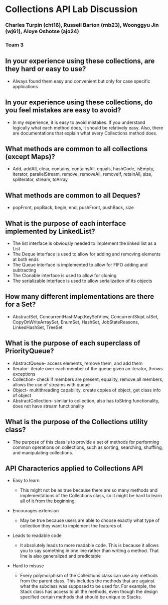 # Collections API Lab Discussion

### Charles Turpin (cht16), Russell Barton (rnb23), Woonggyu Jin (wj61), Aloye Oshotse (ajo24)

### Team 3

## In your experience using these collections, are they hard or easy to use?

* Always found them easy and convenient but only for case specific applications

## In your experience using these collections, do you feel mistakes are easy to avoid?

* In my experience, it is easy to avoid mistakes. If you understand logically what each method does,
  it should be relatively easy. Also, there are documentations that explain what every Collections
  method does.

## What methods are common to all collections (except Maps)?

* Add, addAll, clear, contains, containsAll, equals, hashCode, isEmpty, iterator, parallelStream,
  remove, removeAll, removeIf, retainAll, size, spliterator, stream, toArray

## What methods are common to all Deques?

* popFront, popBack, begin, end, pushFront, pushBack, size

## What is the purpose of each interface implemented by LinkedList?

* The list interface is obviously needed to implement the linked list as a List
* The Deque interface is used to allow for adding and removing elements at both ends
* The Queue interface is implemented to allow for FIFO adding and subtracting
* The Clonable interface is used to allow for cloning
* The serializable interface is used to allow serialization of its objects

## How many different implementations are there for a Set?

* AbstractSet, ConcurrentHashMap.KeySetView, ConcurrentSkipListSet, CopyOnWriteArraySet, EnumSet,
  HashSet, JobStateReasons, LinkedHashSet, TreeSet

## What is the purpose of each superclass of PriorityQueue?

* AbstractQueue- access elements, remove them, and add them
* Iterator- iterate over each member of the queue given an iterator, throws exceptions
* Collection- check if members are present, equality, remove all members, allows the use of streams
  with queue
* Object- multithreading capability, create copies of object, get class info of object
* AbstractCollection- similar to collection, also has toString functionality, does not have stream
  functionality

## What is the purpose of the Collections utility class?

* The purpose of this class is to provide a set of methods for performing common operations on
  collections, such as sorting, searching, shuffling, and manipulating collections.

## API Characterics applied to Collections API

* Easy to learn
    * This might not be as true because there are so many methods and implementations of the
      Collections class, so it might be hard to learn all of it from the beginning.


* Encourages extension
    * May be true because users are able to choose exactly what type of collection they want to
      implement the features of.

* Leads to readable code
    * It absolutely leads to more readable code. This is because it allows you to say something in
      one line rather than writing a method. That line is also generalized and predictable

* Hard to misuse
    * Every polymorphism of the Collections class can use any methods from the parent class. This
      includes the methods that are against what the subclass was supposed to be used for. For
      example, the Stack class has access to all the methods, even though the design specified
      certain methods that should be unique to Stacks.


 
 